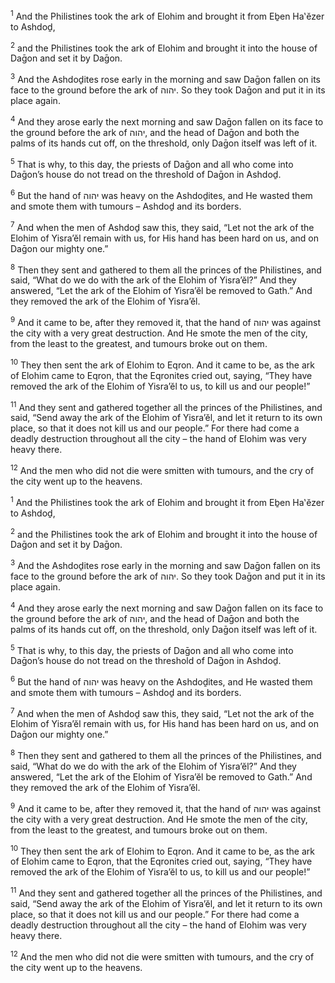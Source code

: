 <sup>1</sup> And the Philistines took the ark of Elohim and brought it from Eḇen Ha‛ĕzer to Ashdoḏ,

<sup>2</sup> and the Philistines took the ark of Elohim and brought it into the house of Daḡon and set it by Daḡon.

<sup>3</sup> And the Ashdoḏites rose early in the morning and saw Daḡon fallen on its face to the ground before the ark of יהוה. So they took Daḡon and put it in its place again.

<sup>4</sup> And they arose early the next morning and saw Daḡon fallen on its face to the ground before the ark of יהוה, and the head of Daḡon and both the palms of its hands cut off, on the threshold, only Daḡon itself was left of it.

<sup>5</sup> That is why, to this day, the priests of Daḡon and all who come into Daḡon’s house do not tread on the threshold of Daḡon in Ashdoḏ.

<sup>6</sup> But the hand of יהוה was heavy on the Ashdoḏites, and He wasted them and smote them with tumours – Ashdoḏ and its borders.

<sup>7</sup> And when the men of Ashdoḏ saw this, they said, “Let not the ark of the Elohim of Yisra’ĕl remain with us, for His hand has been hard on us, and on Daḡon our mighty one.”

<sup>8</sup> Then they sent and gathered to them all the princes of the Philistines, and said, “What do we do with the ark of the Elohim of Yisra’ĕl?” And they answered, “Let the ark of the Elohim of Yisra’ĕl be removed to Gath.” And they removed the ark of the Elohim of Yisra’ĕl.

<sup>9</sup> And it came to be, after they removed it, that the hand of יהוה was against the city with a very great destruction. And He smote the men of the city, from the least to the greatest, and tumours broke out on them.

<sup>10</sup> They then sent the ark of Elohim to Eqron. And it came to be, as the ark of Elohim came to Eqron, that the Eqronites cried out, saying, “They have removed the ark of the Elohim of Yisra’ĕl to us, to kill us and our people!”

<sup>11</sup> And they sent and gathered together all the princes of the Philistines, and said, “Send away the ark of the Elohim of Yisra’ĕl, and let it return to its own place, so that it does not kill us and our people.” For there had come a deadly destruction throughout all the city – the hand of Elohim was very heavy there.

<sup>12</sup> And the men who did not die were smitten with tumours, and the cry of the city went up to the heavens.

<sup>1</sup> And the Philistines took the ark of Elohim and brought it from Eḇen Ha‛ĕzer to Ashdoḏ,

<sup>2</sup> and the Philistines took the ark of Elohim and brought it into the house of Daḡon and set it by Daḡon.

<sup>3</sup> And the Ashdoḏites rose early in the morning and saw Daḡon fallen on its face to the ground before the ark of יהוה. So they took Daḡon and put it in its place again.

<sup>4</sup> And they arose early the next morning and saw Daḡon fallen on its face to the ground before the ark of יהוה, and the head of Daḡon and both the palms of its hands cut off, on the threshold, only Daḡon itself was left of it.

<sup>5</sup> That is why, to this day, the priests of Daḡon and all who come into Daḡon’s house do not tread on the threshold of Daḡon in Ashdoḏ.

<sup>6</sup> But the hand of יהוה was heavy on the Ashdoḏites, and He wasted them and smote them with tumours – Ashdoḏ and its borders.

<sup>7</sup> And when the men of Ashdoḏ saw this, they said, “Let not the ark of the Elohim of Yisra’ĕl remain with us, for His hand has been hard on us, and on Daḡon our mighty one.”

<sup>8</sup> Then they sent and gathered to them all the princes of the Philistines, and said, “What do we do with the ark of the Elohim of Yisra’ĕl?” And they answered, “Let the ark of the Elohim of Yisra’ĕl be removed to Gath.” And they removed the ark of the Elohim of Yisra’ĕl.

<sup>9</sup> And it came to be, after they removed it, that the hand of יהוה was against the city with a very great destruction. And He smote the men of the city, from the least to the greatest, and tumours broke out on them.

<sup>10</sup> They then sent the ark of Elohim to Eqron. And it came to be, as the ark of Elohim came to Eqron, that the Eqronites cried out, saying, “They have removed the ark of the Elohim of Yisra’ĕl to us, to kill us and our people!”

<sup>11</sup> And they sent and gathered together all the princes of the Philistines, and said, “Send away the ark of the Elohim of Yisra’ĕl, and let it return to its own place, so that it does not kill us and our people.” For there had come a deadly destruction throughout all the city – the hand of Elohim was very heavy there.

<sup>12</sup> And the men who did not die were smitten with tumours, and the cry of the city went up to the heavens.

